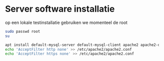 # Server software installatie

op een lokale testinstallatie gebruiken we momenteel de root

```bash
sudo passwd root
su
```


```bash
apt install default-mysql-server default-mysql-client apache2 apache2-doc
echo 'AcceptFilter http none' >> /etc/apache2/apache2.conf
echo 'AcceptFilter https none' >> /etc/apache2/apache2.conf
```
